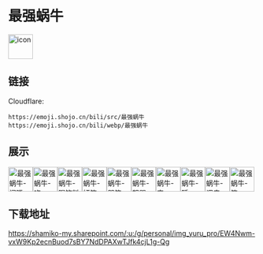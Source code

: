 # 最强蜗牛
<img src="https://emoji.shojo.cn/bili/src/最强蜗牛/icon.png" width="50" height="50" alt="icon">

## 链接
Cloudflare:
```
https://emoji.shojo.cn/bili/src/最强蜗牛
https://emoji.shojo.cn/bili/webp/最强蜗牛
```
## 展示
<img src="https://emoji.shojo.cn/bili/src/最强蜗牛/最强蜗牛-闭嘴.png" width="50" height="50" alt="最强蜗牛-闭嘴"><img src="https://emoji.shojo.cn/bili/src/最强蜗牛/最强蜗牛-吃.png" width="50" height="50" alt="最强蜗牛-吃"><img src="https://emoji.shojo.cn/bili/src/最强蜗牛/最强蜗牛-喝饮料.png" width="50" height="50" alt="最强蜗牛-喝饮料"><img src="https://emoji.shojo.cn/bili/src/最强蜗牛/最强蜗牛-奸笑.png" width="50" height="50" alt="最强蜗牛-奸笑"><img src="https://emoji.shojo.cn/bili/src/最强蜗牛/最强蜗牛-哭笑.png" width="50" height="50" alt="最强蜗牛-哭笑"><img src="https://emoji.shojo.cn/bili/src/最强蜗牛/最强蜗牛-怒骂.png" width="50" height="50" alt="最强蜗牛-怒骂"><img src="https://emoji.shojo.cn/bili/src/最强蜗牛/最强蜗牛-丧.png" width="50" height="50" alt="最强蜗牛-丧"><img src="https://emoji.shojo.cn/bili/src/最强蜗牛/最强蜗牛-睡.png" width="50" height="50" alt="最强蜗牛-睡"><img src="https://emoji.shojo.cn/bili/src/最强蜗牛/最强蜗牛-调皮.png" width="50" height="50" alt="最强蜗牛-调皮"><img src="https://emoji.shojo.cn/bili/src/最强蜗牛/最强蜗牛-笑.png" width="50" height="50" alt="最强蜗牛-笑">

## 下载地址

https://shamiko-my.sharepoint.com/:u:/g/personal/img_yuru_pro/EW4Nwm-vxW9Kp2ecnBuod7sBY7NdDPAXwTJfk4cjL1g-Qg
